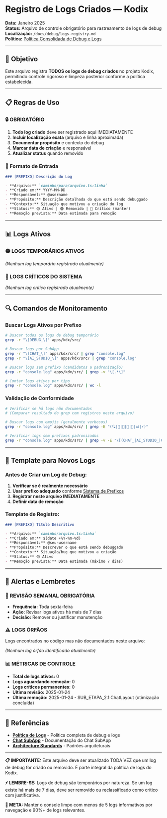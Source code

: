 # Registro de Logs Criados — Kodix

**Data:** Janeiro 2025  
**Status:** Arquivo de controle obrigatório para rastreamento de logs de debug  
**Localização:** `/docs/debug/logs-registry.md`  
**Política:** [Política Consolidada de Debug e Logs](./kodix-logs-policy.md)

---

## 🎯 Objetivo

Este arquivo registra **TODOS os logs de debug criados** no projeto Kodix, permitindo controle rigoroso e limpeza posterior conforme a política estabelecida.

---

## 📋 Regras de Uso

### **🔒 OBRIGATÓRIO**

1. **Todo log criado** deve ser registrado aqui IMEDIATAMENTE
2. **Incluir localização exata** (arquivo e linha aproximada)
3. **Documentar propósito** e contexto do debug
4. **Marcar data de criação** e responsável
5. **Atualizar status** quando removido

### **📝 Formato de Entrada**

```markdown
### [PREFIXO] Descrição do Log

- **Arquivo:** `caminho/para/arquivo.ts:linha`
- **Criado em:** YYYY-MM-DD
- **Responsável:** @username
- **Propósito:** Descrição detalhada do que está sendo debuggado
- **Contexto:** Situação que motivou a criação do log
- **Status:** 🟡 Ativo | 🟢 Removido | 🔴 Crítico (manter)
- **Remoção prevista:** Data estimada para remoção
```

---

## 📊 Logs Ativos

### **🟡 LOGS TEMPORÁRIOS ATIVOS**

_(Nenhum log temporário registrado atualmente)_

### **🔴 LOGS CRÍTICOS DO SISTEMA**

_(Nenhum log crítico registrado atualmente)_

---

## 🔍 Comandos de Monitoramento

### **Buscar Logs Ativos por Prefixo**

```bash
# Buscar todos os logs de debug temporário
grep -r "\[DEBUG_\]" apps/kdx/src/

# Buscar logs por SubApp
grep -r "\[CHAT_\]" apps/kdx/src/ | grep "console.log"
grep -r "\[AI_STUDIO_\]" apps/kdx/src/ | grep "console.log"

# Buscar logs sem prefixo (candidatos a padronização)
grep -r "console.log" apps/kdx/src/ | grep -v "\[.*\]"

# Contar logs ativos por tipo
grep -r "console.log" apps/kdx/src/ | wc -l
```

### **Validação de Conformidade**

```bash
# Verificar se há logs não documentados
# (Comparar resultado do grep com registros neste arquivo)

# Buscar logs com emojis (geralmente verbosos)
grep -r "console.log" apps/kdx/src/ | grep -E "(🔍|🔄|🔧|🚀|🎯|📊|⚡)"

# Verificar logs sem prefixos padronizados
grep -r "console.log" apps/kdx/src/ | grep -v -E "\[(CHAT_|AI_STUDIO_|CALENDAR_|TODO_|KODIX_CARE_|CUPOM_|TRPC|NAV_|AUTH_|DB_|API_|VERCEL_AI_|DEBUG_|PERF_|AUDIT_|ERROR_|WARN_)\]"
```

---

## 📝 Template para Novos Logs

### **Antes de Criar um Log de Debug:**

1. **Verificar se é realmente necessário**
2. **Usar prefixo adequado** conforme [Sistema de Prefixos](./kodix-logs-policy.md#🏷️-sistema-de-prefixos-unificado)
3. **Registrar neste arquivo IMEDIATAMENTE**
4. **Definir data de remoção**

### **Template de Registro:**

```markdown
### [PREFIXO] Título Descritivo

- **Arquivo:** `caminho/arquivo.ts:linha`
- **Criado em:** $(date +%Y-%m-%d)
- **Responsável:** @seu-username
- **Propósito:** Descrever o que está sendo debuggado
- **Contexto:** Situação/bug que motivou a criação
- **Status:** 🟡 Ativo
- **Remoção prevista:** Data estimada (máximo 7 dias)
```

---

## 🚨 Alertas e Lembretes

### **🔔 REVISÃO SEMANAL OBRIGATÓRIA**

- **Frequência:** Toda sexta-feira
- **Ação:** Revisar logs ativos há mais de 7 dias
- **Decisão:** Remover ou justificar manutenção

### **⚠️ LOGS ÓRFÃOS**

Logs encontrados no código mas não documentados neste arquivo:

_(Nenhum log órfão identificado atualmente)_

### **📊 MÉTRICAS DE CONTROLE**

- **Total de logs ativos:** 0
- **Logs aguardando remoção:** 0
- **Logs críticos permanentes:** 0
- **Última revisão:** 2025-01-24
- **Última remoção:** 2025-01-24 - SUB_ETAPA_2.1 ChatLayout (otimização concluída)

---

## 🔗 Referências

- **[Política de Logs](./kodix-logs-policy.md)** - Política completa de debug e logs
- **[Chat SubApp](../subapps/chat/README.md)** - Documentação do Chat SubApp
- **[Architecture Standards](../architecture/Architecture_Standards.md)** - Padrões arquiteturais

---

**📋 IMPORTANTE:** Este arquivo deve ser atualizado TODA VEZ que um log de debug for criado ou removido. É parte integral da política de logs do Kodix.

**⚡ LEMBRE-SE:** Logs de debug são temporários por natureza. Se um log existe há mais de 7 dias, deve ser removido ou reclassificado como crítico com justificativa.

**🎯 META:** Manter o console limpo com menos de 5 logs informativos por navegação e 90%+ de logs relevantes.

